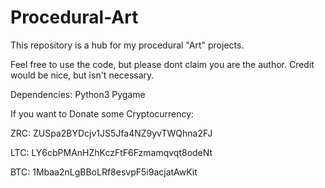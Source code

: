 # Procedural-Art
This repository is a hub for my procedural "Art" projects.

Feel free to use the code, but please dont claim you are the author.
Credit would be nice, but isn't necessary.

Dependencies:
  Python3
  Pygame


If you want to Donate some Cryptocurrency:

ZRC: ZUSpa2BYDcjv1JS5Jfa4NZ9yvTWQhna2FJ

LTC: LY6cbPMAnHZhKczFtF6Fzmamqvqt8odeNt 

BTC: 1Mbaa2nLgBBoLRf8esvpF5i9acjatAwKit
